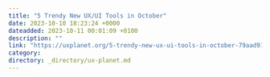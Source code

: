 ```yaml
---
title: "5 Trendy New UX/UI Tools in October"
date: 2023-10-10 18:23:24 +0000
dateadded: 2023-10-11 00:01:09 +0100
description: ""
link: "https://uxplanet.org/5-trendy-new-ux-ui-tools-in-october-79aad91aee8d?source=rss----819cc2aaeee0---4"
category:
directory: _directory/ux-planet.md
---
```

